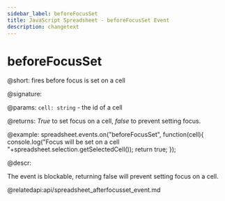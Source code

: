 ```yaml
---
sidebar_label: beforeFocusSet
title: JavaScript Spreadsheet - beforeFocusSet Event
description: changetext
---
```


# beforeFocusSet

@short: fires before focus is set on a cell

@signature:

@params:
`cell: string` - the id of a cell

@returns:
*True* to set focus on a cell, *false* to prevent setting focus.

@example:
spreadsheet.events.on("beforeFocusSet", function(cell){
  console.log("Focus will be set on a cell "+spreadsheet.selection.getSelectedCell());
  return true;
});

@descr:

The event is blockable, returning false will prevent setting focus on a cell.

@relatedapi:api/spreadsheet_afterfocusset_event.md
